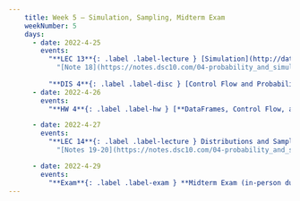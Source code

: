 ```yaml
---
    title: Week 5 – Simulation, Sampling, Midterm Exam
    weekNumber: 5
    days:
      - date: 2022-4-25
        events:
          "**LEC 13**{: .label .label-lecture } [Simulation](http://datahub.ucsd.edu/user-redirect/git-sync?repo=https://github.com/dsc-courses/dsc10-2022-sp&subPath=lectures/lec13)":
            "[Note 18](https://notes.dsc10.com/04-probability_and_simulation/probability_and_simulation.html)"
                
          "**DIS 4**{: .label .label-disc } [Control Flow and Probability](http://datahub.ucsd.edu/user-redirect/git-sync?repo=https://github.com/dsc-courses/dsc10-2022-sp&subPath=discussions/04-simulation/04-discussion.ipynb)":
      - date: 2022-4-26
        events:
          "**HW 4**{: .label .label-hw } [**DataFrames, Control Flow, and Probability (due 11:59pm)**](http://datahub.ucsd.edu/user-redirect/git-sync?repo=https://github.com/dsc-courses/dsc10-2022-sp&subPath=homeworks/04-control_flow/homework4.ipynb)":     

      - date: 2022-4-27
        events:
          "**LEC 14**{: .label .label-lecture } Distributions and Sampling ":
            "[Notes 19-20](https://notes.dsc10.com/04-probability_and_simulation/1_populations_and_samples.html)"     

      - date: 2022-4-29
        events:
          "**Exam**{: .label .label-exam } **Midterm Exam (in-person during lecture)**":
---
```

